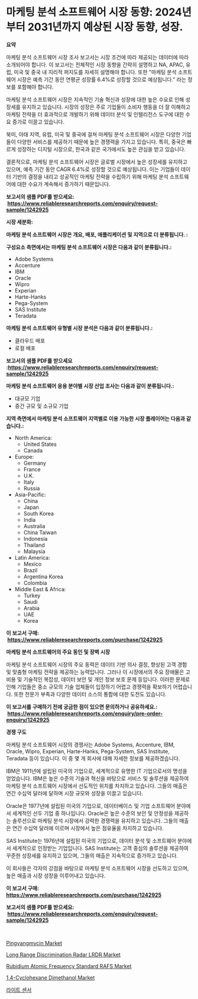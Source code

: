 <p><h1>마케팅 분석 소프트웨어 시장 동향: 2024년부터 2031년까지 예상된 시장 동향, 성장.</h1></p><p><strong>요약</strong></p>
<p><p>마케팅 분석 소프트웨어 시장 조사 보고서는 시장 조건에 따라 제공되는 데이터에 따라 소개되어야 합니다. 이 보고서는 전체적인 시장 동향을 간략히 설명하고 NA, APAC, 유럽, 미국 및 중국 내 지리적 퍼지도를 자세히 설명해야 합니다. 또한 "마케팅 분석 소프트웨어 시장은 예측 기간 동안 연평균 성장률 6.4%로 성장할 것으로 예상됩니다." 라는 정보를 포함해야 합니다.</p><p>마케팅 분석 소프트웨어 시장은 지속적인 기술 혁신과 성장에 대한 높은 수요로 인해 성장세를 유지하고 있습니다. 시장의 성장은 주로 기업들이 소비자 행동을 더 잘 이해하고 마케팅 전략을 더 효과적으로 개발하기 위해 데이터 분석 및 인텔리전스 도구에 대한 수요 증가로 이끌고 있습니다.</p><p>북미, 아태 지역, 유럽, 미국 및 중국에 걸쳐 마케팅 분석 소프트웨어 시장은 다양한 기업들이 다양한 서비스를 제공하기 때문에 높은 경쟁력을 가지고 있습니다. 특히, 중국은 빠르게 성장하는 디지털 시장으로, 한국과 같은 국가에서도 높은 관심을 받고 있습니다.</p><p>결론적으로, 마케팅 분석 소프트웨어 시장은 글로벌 시장에서 높은 성장세를 유지하고 있으며, 예측 기간 동안 CAGR 6.4%로 성장할 것으로 예상됩니다. 이는 기업들이 데이터 기반의 결정을 내리고 성공적인 마케팅 전략을 수립하기 위해 마케팅 분석 소프트웨어에 대한 수요가 계속해서 증가하기 때문입니다.</p></p>
<p><strong>보고서의 샘플 PDF를 받으세요: &nbsp;<a href="https://www.reliableresearchreports.com/enquiry/request-sample/1242925">https://www.reliableresearchreports.com/enquiry/request-sample/1242925</a></strong></p>
<p><strong>시장 세분화:</strong></p>
<p><strong> 마케팅 분석 소프트웨어 시장은 개요, 배포, 애플리케이션 및 지역으로 더 분류됩니다. :</strong></p>
<p><strong>구성요소 측면에서는 마케팅 분석 소프트웨어 시장은 다음과 같이 분류됩니다.:</strong></p>
<p><ul><li>Adobe Systems</li><li>Accenture</li><li>IBM</li><li>Oracle</li><li>Wipro</li><li>Experian</li><li>Harte-Hanks</li><li>Pega-System</li><li>SAS Institute</li><li>Teradata</li></ul></p>
<p><strong> 마케팅 분석 소프트웨어 유형별 시장 분석은 다음과 같이 분류됩니다.:</strong></p>
<p><ul><li>클라우드 배포</li><li>로컬 배포</li></ul></p>
<p><strong>보고서의 샘플 PDF를 받으세요 :<a href="https://www.reliableresearchreports.com/enquiry/request-sample/1242925">https://www.reliableresearchreports.com/enquiry/request-sample/1242925</a></strong></p>
<p><strong> 마케팅 분석 소프트웨어 응용 분야별 시장 산업 조사는 다음과 같이 분류됩니다.:</strong></p>
<p><ul><li>대규모 기업</li><li>중간 규모 및 소규모 기업</li></ul></p>
<p><strong>지역 측면에서 마케팅 분석 소프트웨어 지역별로 이용 가능한 시장 플레이어는 다음과 같습니다.:</strong></p>
<p><ul>
    <li>
        North America:
        <ul>
            <li>United States</li>
            <li>Canada</li>
        </ul>
    </li>
    <li>
        Europe:
        <ul>
            <li>Germany</li>
            <li>France</li>
            <li>U.K.</li>
            <li>Italy</li>
            <li>Russia</li>
        </ul>
    </li>
    <li>
        Asia-Pacific:
        <ul>
            <li>China</li>
            <li>Japan</li>
            <li>South Korea</li>
            <li>India</li>
            <li>Australia</li>
            <li>China Taiwan</li>
            <li>Indonesia</li>
            <li>Thailand</li>
            <li>Malaysia</li>
        </ul>
    </li>
    <li>
        Latin America:
        <ul>
            <li>Mexico</li>
            <li>Brazil</li>
            <li>Argentina Korea</li>
            <li>Colombia</li>
        </ul>
    </li>
    <li>
        Middle East & Africa:
        <ul>
            <li>Turkey</li>
            <li>Saudi</li>
            <li>Arabia</li>
            <li>UAE</li>
            <li>Korea</li>
        </ul>
    </li>
    </ul></p>
<p><strong>이 보고서 구매: &nbsp;<a href="https://www.reliableresearchreports.com/purchase/1242925">https://www.reliableresearchreports.com/purchase/1242925</a></strong></p>
<p><strong>마케팅 분석 소프트웨어의 주요 동인 및 장벽 시장</strong></p>
<p><p>마케팅 분석 소프트웨어 시장의 주요 동력은 데이터 기반 의사 결정, 향상된 고객 경험 및 맞춤형 마케팅 전략을 제공하는 능력입니다. 그러나 이 시장에서의 주요 장애물은 고비용 및 기술적인 복잡성, 데이터 보안 및 개인 정보 보호 문제 등입니다. 이러한 문제로 인해 기업들은 중소 규모의 기술 업체들이 입장하기 어렵고 경쟁력을 확보하기 어렵습니다. 또한 전문가 부족과 다양한 데이터 소스의 통합에 대한 도전도 있습니다.</p></p>
<p><strong>이 보고서를 구매하기 전에 궁금한 점이 있으면 문의하거나 공유하세요.: &nbsp;<a href="https://www.reliableresearchreports.com/enquiry/pre-order-enquiry/1242925">https://www.reliableresearchreports.com/enquiry/pre-order-enquiry/1242925</a></strong></p>
<p><strong>경쟁 구도</strong></p>
<p><p>마케팅 분석 소프트웨어 시장의 경쟁사는 Adobe Systems, Accenture, IBM, Oracle, Wipro, Experian, Harte-Hanks, Pega-System, SAS Institute, Teradata 등이 있습니다. 이 중 몇 개 회사에 대해 자세한 정보를 제공하겠습니다.</p><p>IBM은 1911년에 설립된 미국의 기업으로, 세계적으로 유명한 IT 기업으로서의 명성을 얻었습니다. IBM은 높은 수준의 기술과 혁신을 바탕으로 서비스 및 솔루션을 제공하여 마케팅 분석 소프트웨어 시장에서 선도적인 위치를 차지하고 있습니다. 그들의 매출은 연간 수십억 달러에 달하며 시장 규모와 성장을 이끌고 있습니다.</p><p>Oracle은 1977년에 설립된 미국의 기업으로, 데이터베이스 및 기업 소프트웨어 분야에서 세계적인 선두 기업 중 하나입니다. Oracle은 높은 수준의 보안 및 안정성을 제공하는 솔루션으로 마케팅 분석 시장에서 강력한 경쟁력을 유지하고 있습니다. 그들의 매출은 연간 수십억 달러에 이르며 시장에서 높은 점유율을 차지하고 있습니다.</p><p>SAS Institute는 1976년에 설립된 미국의 기업으로, 데이터 분석 및 소프트웨어 분야에서 세계적으로 인정받는 기업입니다. SAS Institute는 고객 중심의 솔루션을 제공하여 꾸준한 성장세를 유지하고 있으며, 그들의 매출은 지속적으로 증가하고 있습니다.</p><p>이 회사들은 각자의 강점을 바탕으로 마케팅 분석 소프트웨어 시장을 선도하고 있으며, 높은 매출과 시장 성장을 이루어내고 있습니다.</p></p>
<p><strong>이 보고서 구매: &nbsp; <a href="https://www.reliableresearchreports.com/purchase/1242925">https://www.reliableresearchreports.com/purchase/1242925</a></strong></p>
<p><strong>보고서의 샘플 PDF를 받으세요: &nbsp;<a href="https://www.reliableresearchreports.com/enquiry/request-sample/1242925">https://www.reliableresearchreports.com/enquiry/request-sample/1242925</a></strong><strong></strong></p>
<p>&nbsp;</p>
<p><p><a href="https://issuu.com/reportprime-2/docs/pingyangmycin-market-size-2030.pptx">Pingyangmycin Market</a></p><p><a href="https://github.com/RickHolmes3/Market-Research-Report-List-3/blob/main/long-range-discrimination-radar-lrdr-market.md">Long Range Discrimination Radar LRDR Market</a></p><p><a href="https://github.com/Krish2023na/Market-Research-Report-List-3/blob/main/rubidium-atomic-frequency-standard-rafs-market.md">Rubidium Atomic Frequency Standard RAFS Market</a></p><p><a href="https://gamy-alyssum-396.notion.site/1-4-Cyclohexane-Dimethanol-Market-Size-Reflecting-a-Forecast-Till-2031-Market-By-Type-By-Applicati-302a6de854a44e258a818390a828f383">1,4-Cyclohexane Dimethanol Market</a></p><p><a href="https://github.com/crfsywufhm81415/Market-Research-Report-List-1/blob/main/3777134186548.md">라이트 센서</a></p></p>